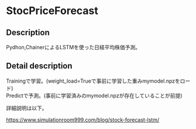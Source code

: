 # StocPriceForecast

## Description
Pydhon,ChainerによるLSTMを使った日経平均株価予測。  

## Detail description

Trainingで学習。(weight_load=Trueで事前に学習した重みmymodel.npzをロード)  
Predictで予測。(事前に学習済みのmymodel.npzが存在していることが前提)  

詳細説明は以下。

https://www.simulationroom999.com/blog/stock-forecast-lstm/